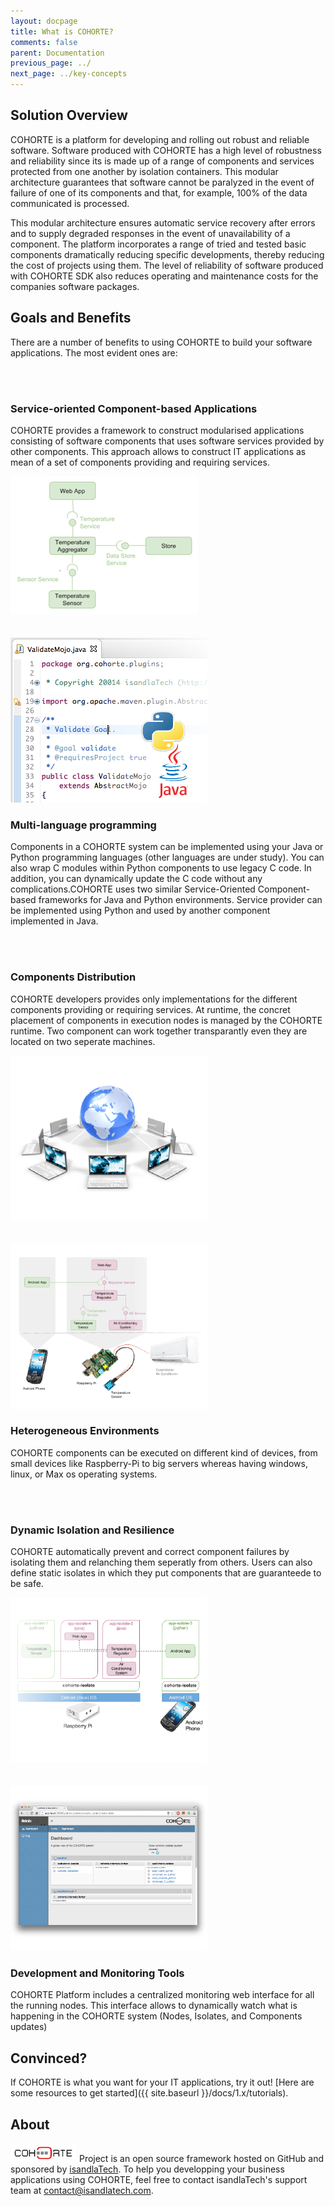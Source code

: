 ```yaml
---
layout: docpage
title: What is COHORTE?
comments: false
parent: Documentation
previous_page: ../
next_page: ../key-concepts
---
```


## Solution Overview

COHORTE is a platform for developing and rolling out robust and reliable software.
Software produced with COHORTE has a high level of robustness and reliability since its is made up of a range of components and services protected from one another by isolation containers. This modular architecture guarantees that software cannot be paralyzed in the event of failure of one of its components and that, for example, 100% of the data communicated is processed.

This modular architecture ensures automatic service recovery after errors and to supply degraded responses in the event of unavailability of a component.
The platform incorporates a range of tried and tested basic components dramatically reducing specific developments, thereby reducing the cost of projects using them.
The level of reliability of software produced with COHORTE SDK also reduces operating and maintenance costs for the companies software packages.

## Goals and Benefits

There are a number of benefits to using COHORTE to build your software applications. The most evident ones are:

<div class="row"><br/><br/></div>

<div class="row">
	<div class="col-md-6">
		<h3>Service-oriented Component-based Applications</h3>
		<p>COHORTE provides a framework to construct modularised applications consisting of software components that uses software services provided by other components. This approach allows to construct IT applications as mean of a set of components providing and requiring services. </p>
	</div>
	<div class="col-md-6" >
		<img src="what-is-cohorte-img1.png"/>
	</div>
</div>

<div class="row"><br/><br/></div>

<div class="row">
	<div class="col-md-6">
		<img src="what-is-cohorte-img2.png"/>
	</div>
	<div class="col-md-6" >
		<h3>Multi-language programming</h3>
		<p>Components in a COHORTE system can be implemented using your Java or Python programming languages (other languages are under study). You can also wrap C modules within Python components to use legacy C code. In addition, you can dynamically update the C code without any complications.COHORTE uses two similar Service-Oriented Component-based frameworks for Java and Python environments. Service provider can be implemented using Python and used by another component implemented in Java.</p>
	</div>
</div>

<div class="row"><br/><br/></div>

<div class="row">
	<div class="col-md-6">
		<h3>Components Distribution</h3>
		<p>COHORTE developers provides only implementations for the different components providing or requiring services. At runtime, the concret placement of components in execution nodes is managed by the COHORTE runtime. Two component can work together transparantly even they are located on two seperate machines.</p>
	</div>
	<div class="col-md-6" >
		<img src="what-is-cohorte-img4.png"/>
	</div>
</div>

<div class="row"><br/><br/></div>

<div class="row">
	<div class="col-md-6">
		<img src="what-is-cohorte-img3.png"/>
	</div>
	<div class="col-md-6" >
		<h3>Heterogeneous Environments</h3>
		<p>COHORTE components can be executed on different kind of devices, from small devices like Raspberry-Pi to big servers whereas having windows, linux, or Max os operating systems.</p>
	</div>
</div>

<div class="row"><br/><br/></div>

<div class="row">
	<div class="col-md-6">
		<h3>Dynamic Isolation and Resilience</h3>
		<p>COHORTE automatically prevent and correct component failures by isolating them and relanching them seperatly from others. Users can also define static isolates in which they put components that are guaranteede to be safe.</p>
	</div>
	<div class="col-md-6" >
		<img src="what-is-cohorte-img5.png"/>
	</div>
</div>

<div class="row"><br/><br/></div>

<div class="row">
	<div class="col-md-6">
		<img src="what-is-cohorte-img6.png"/>
	</div>
	<div class="col-md-6" >
		<h3>Development and Monitoring Tools</h3>
		<p>COHORTE Platform includes a centralized monitoring web interface for all the running nodes. This interface allows to dynamically watch what is happening in the COHORTE system (Nodes, Isolates, and Components updates)</p>
	</div>
</div>

<div id="one-page-generator-end"></div>


## Convinced?

If COHORTE is what you want for your IT applications, try it out! [Here are some resources to get
started]({{ site.baseurl }}/docs/1.x/tutorials). 


## About

![Cohorte](cohorte-logo-sm-color.png) Project is an open source framework hosted on GitHub and sponsored by [isandlaTech](http://isandlatech.com). To help you developping your business applications using COHORTE, feel free to contact isandlaTech's support team at [contact@isandlatech.com](mailto:contact@isandlatech.com).

